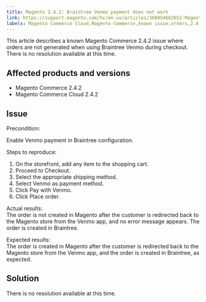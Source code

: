 ```yaml
---
title: Magento 2.4.2: Braintree Venmo payment does not work
link: https://support.magento.com/hc/en-us/articles/360054662652-Magento-2-4-2-Braintree-Venmo-payment-does-not-work
labels: Magento Commerce Cloud,Magento Commerce,known issue,orders,2.4.2,Braintree Venmo payment
---
```


<p>This article describes a known Magento Commerce 2.4.2 issue where orders are not generated when using Braintree Venmo during checkout. There is no resolution available at this time.</p>
<h2>Affected products and versions</h2>
<ul>
<li>Magento Commerce 2.4.2</li>
<li>Magento Commerce Cloud 2.4.2</li>
</ul>
<h2>Issue</h2>
<p>Precondition:</p>
<p>Enable Venmo payment in Braintree configuration.</p>
<p>Steps to reproduce:</p>
<ol>
<li>On the storefront, add any item to the shopping cart.</li>
<li>Proceed to Checkout.</li>
<li>Select the appropriate shipping method.</li>
<li>Select Venmo as payment method.</li>
<li>Click Pay with Venmo.</li>
<li>Click Place order.</li>
</ol>
<p>Actual results:<br/>The order is not created in Magento after the customer is redirected back to the Magento store from the Venmo app, and no error message appears. The order is created in Braintree.</p>
<p>Expected results:<br/>The order is created in Magento after the customer is redirected back to the Magento store from the Venmo app, and the order is created in Braintree, as expected.</p>
<h2>Solution</h2>
<p>There is no resolution available at this time.</p>